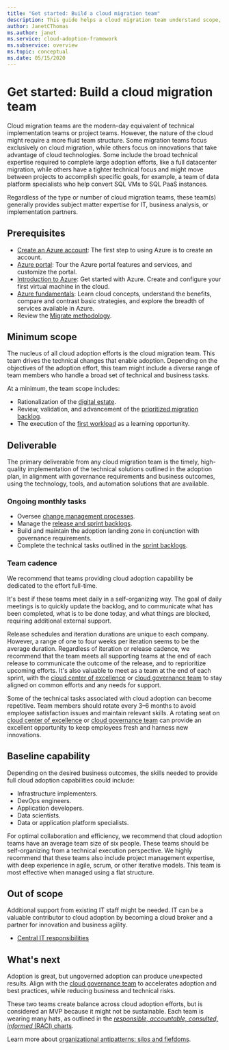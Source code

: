 ```yaml
---
title: "Get started: Build a cloud migration team"
description: This guide helps a cloud migration team understand scope, deliverables, and the capabilities required for a successful cloud migration.
author: JanetCThomas
ms.author: janet
ms.service: cloud-adoption-framework
ms.subservice: overview
ms.topic: conceptual
ms.date: 05/15/2020
---
```


# Get started: Build a cloud migration team

Cloud migration teams are the modern-day equivalent of technical implementation teams or project teams. However, the nature of the cloud might require a more fluid team structure. Some migration teams focus exclusively on cloud migration, while others focus on innovations that take advantage of cloud technologies. Some include the broad technical expertise required to complete large adoption efforts, like a full datacenter migration, while others have a tighter technical focus and might move between projects to accomplish specific goals, for example, a team of data platform specialists who help convert SQL VMs to SQL PaaS instances.

Regardless of the type or number of cloud migration teams, these team(s) generally provides subject matter expertise for IT, business analysis, or implementation partners.

## Prerequisites

- [Create an Azure account](https://docs.microsoft.com/learn/modules/create-an-azure-account): The first step to using Azure is to create an account.
- [Azure portal](https://docs.microsoft.com/learn/modules/tour-azure-portal): Tour the Azure portal features and services, and customize the portal.
- [Introduction to Azure](https://docs.microsoft.com/learn/modules/welcome-to-azure): Get started with Azure. Create and configure your first virtual machine in the cloud.
- [Azure fundamentals](https://docs.microsoft.com/learn/paths/azure-for-the-data-engineer): Learn cloud concepts, understand the benefits, compare and contrast basic strategies, and explore the breadth of services available in Azure.
- Review the [Migrate methodology](../../migrate/index.md).

## Minimum scope

The nucleus of all cloud adoption efforts is the cloud migration team. This team drives the technical changes that enable adoption. Depending on the objectives of the adoption effort, this team might include a diverse range of team members who handle a broad set of technical and business tasks.

At a minimum, the team scope includes:

- Rationalization of the [digital estate](../../digital-estate/index.md).
- Review, validation, and advancement of the [prioritized migration backlog](../../migrate/migration-considerations/assess/release-iteration-backlog.md).
- The execution of the [first workload](../../digital-estate/rationalize.md#select-the-first-workload) as a learning opportunity.

## Deliverable

The primary deliverable from any cloud migration team is the timely, high-quality implementation of the technical solutions outlined in the adoption plan, in alignment with governance requirements and business outcomes, using the technology, tools, and automation solutions that are available.

### Ongoing monthly tasks

- Oversee [change management processes](../../migrate/migration-considerations/prerequisites/technical-complexity.md).
- Manage the [release and sprint backlogs](../../migrate/migration-considerations/assess/release-iteration-backlog.md).
- Build and maintain the adoption landing zone in conjunction with governance requirements.
- Complete the technical tasks outlined in the [sprint backlogs](../../migrate/migration-considerations/assess/release-iteration-backlog.md).

### Team cadence

We recommend that teams providing cloud adoption capability be dedicated to the effort full-time.

It's best if these teams meet daily in a self-organizing way. The goal of daily meetings is to quickly update the backlog, and to communicate what has been completed, what is to be done today, and what things are blocked, requiring additional external support.

Release schedules and iteration durations are unique to each company. However, a range of one to four weeks per iteration seems to be the average duration. Regardless of iteration or release cadence, we recommend that the team meets all supporting teams at the end of each release to communicate the outcome of the release, and to reprioritize upcoming efforts. It's also valuable to meet as a team at the end of each sprint, with the [cloud center of excellence](./cloud-center-of-excellence.md) or [cloud governance team](./cloud-governance.md) to stay aligned on common efforts and any needs for support.

Some of the technical tasks associated with cloud adoption can become repetitive. Team members should rotate every 3&ndash;6 months to avoid employee satisfaction issues and maintain relevant skills. A rotating seat on [cloud center of excellence](./cloud-center-of-excellence.md) or [cloud governance team](./cloud-governance.md) can provide an excellent opportunity to keep employees fresh and harness new innovations.

## Baseline capability

Depending on the desired business outcomes, the skills needed to provide full cloud adoption capabilities could include:

- Infrastructure implementers.
- DevOps engineers.
- Application developers.
- Data scientists.
- Data or application platform specialists.

For optimal collaboration and efficiency, we recommend that cloud adoption teams have an average team size of six people. These teams should be self-organizing from a technical execution perspective. We highly recommend that these teams also include project management expertise, with deep experience in agile, scrum, or other iterative models. This team is most effective when managed using a flat structure.

## Out of scope

Additional support from existing IT staff might be needed. IT can be a valuable contributor to cloud adoption by becoming a cloud broker and a partner for innovation and business agility.

- [Central IT responsibilities](../../organize/central-it.md)

## What's next

Adoption is great, but ungoverned adoption can produce unexpected results. Align with the [cloud governance team](./cloud-governance.md) to accelerates adoption and best practices, while reducing business and technical risks.

These two teams create balance across cloud adoption efforts, but is considered an MVP because it might not be sustainable. Each team is wearing many hats, as outlined in the [*responsible, accountable, consulted, informed* (RACI) charts](../../organize/raci-alignment.md).

Learn more about [organizational antipatterns: silos and fiefdoms](../../organize/fiefdoms-silos.md).

